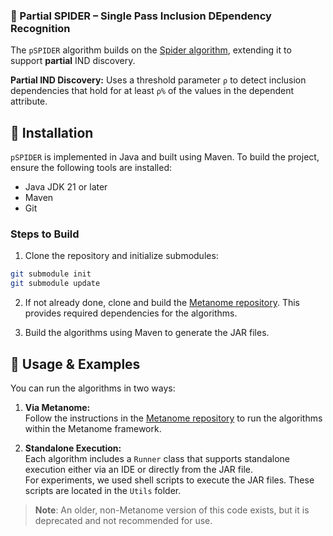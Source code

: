 ### 🧠 Partial SPIDER – Single Pass Inclusion DEpendency Recognition

The `pSPIDER` algorithm builds on the [Spider algorithm](https://hpi.de/fileadmin/user_upload/fachgebiete/naumann/publications/PDFs/2007_bauckmann_efficiently.pdf), extending it to support **partial** IND discovery.  

**Partial IND Discovery:**
  Uses a threshold parameter `ρ` to detect inclusion dependencies that hold for at least `ρ%` of the values in the dependent attribute.

## 🚀 Installation

`pSPIDER` is implemented in Java and built using Maven. To build the project, ensure the following tools are installed:

- Java JDK 21 or later
- Maven
- Git

### Steps to Build

1. Clone the repository and initialize submodules:


```bash
git submodule init
git submodule update
```

2. If not already done, clone and build the [Metanome repository](https://github.com/HPI-Information-Systems/Metanome). This provides required dependencies for the algorithms.

3. Build the algorithms using Maven to generate the JAR files.


## 🧪 Usage & Examples

You can run the algorithms in two ways:

1. **Via Metanome:**  
   Follow the instructions in the [Metanome repository](https://github.com/HPI-Information-Systems/Metanome) to run the algorithms within the Metanome framework.

2. **Standalone Execution:**  
   Each algorithm includes a `Runner` class that supports standalone execution either via an IDE or directly from the JAR file.  
   For experiments, we used shell scripts to execute the JAR files. These scripts are located in the `Utils` folder.

> **Note**: An older, non-Metanome version of this code exists, but it is deprecated and not recommended for use.